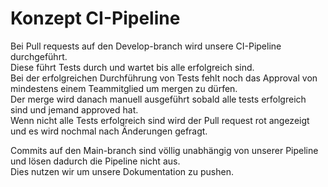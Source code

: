 # Konzept CI-Pipeline

Bei Pull requests auf den Develop-branch wird unsere CI-Pipeline durchgeführt. <br>
Diese führt Tests durch und wartet bis alle erfolgreich sind. <br>
Bei der erfolgreichen Durchführung von Tests fehlt noch das Approval von mindestens einem Teammitglied um mergen zu dürfen. <br>
Der merge wird danach manuell ausgeführt sobald alle tests erfolgreich sind und jemand approved hat. <br>
Wenn nicht alle Tests erfolgreich sind wird der Pull request rot angezeigt und es wird nochmal nach Änderungen gefragt. <br>

Commits auf den Main-branch sind völlig unabhängig von unserer Pipeline und lösen dadurch die Pipeline nicht aus. <br>
Dies nutzen wir um unsere Dokumentation zu pushen.